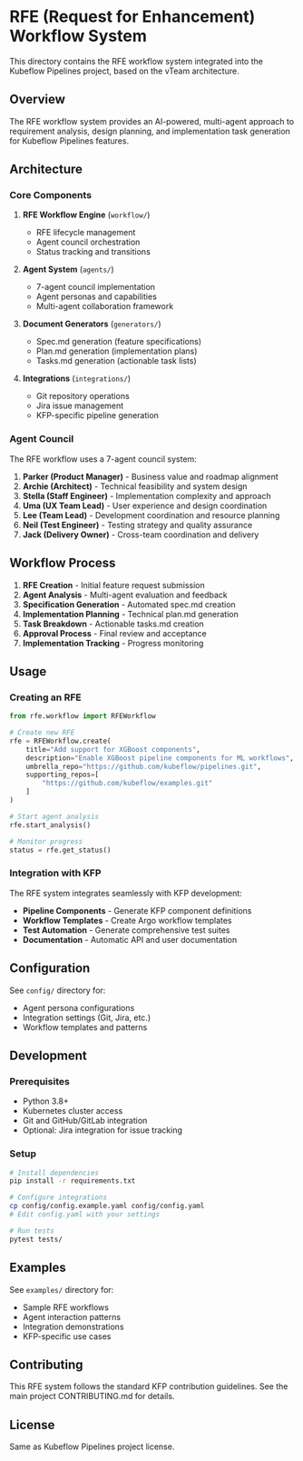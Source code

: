# RFE (Request for Enhancement) Workflow System

This directory contains the RFE workflow system integrated into the Kubeflow Pipelines project, based on the vTeam architecture.

## Overview

The RFE workflow system provides an AI-powered, multi-agent approach to requirement analysis, design planning, and implementation task generation for Kubeflow Pipelines features.

## Architecture

### Core Components

1. **RFE Workflow Engine** (`workflow/`)
   - RFE lifecycle management
   - Agent council orchestration
   - Status tracking and transitions

2. **Agent System** (`agents/`)
   - 7-agent council implementation
   - Agent personas and capabilities
   - Multi-agent collaboration framework

3. **Document Generators** (`generators/`)
   - Spec.md generation (feature specifications)
   - Plan.md generation (implementation plans)
   - Tasks.md generation (actionable task lists)

4. **Integrations** (`integrations/`)
   - Git repository operations
   - Jira issue management
   - KFP-specific pipeline generation

### Agent Council

The RFE workflow uses a 7-agent council system:

1. **Parker (Product Manager)** - Business value and roadmap alignment
2. **Archie (Architect)** - Technical feasibility and system design
3. **Stella (Staff Engineer)** - Implementation complexity and approach
4. **Uma (UX Team Lead)** - User experience and design coordination
5. **Lee (Team Lead)** - Development coordination and resource planning
6. **Neil (Test Engineer)** - Testing strategy and quality assurance
7. **Jack (Delivery Owner)** - Cross-team coordination and delivery

## Workflow Process

1. **RFE Creation** - Initial feature request submission
2. **Agent Analysis** - Multi-agent evaluation and feedback
3. **Specification Generation** - Automated spec.md creation
4. **Implementation Planning** - Technical plan.md generation
5. **Task Breakdown** - Actionable tasks.md creation
6. **Approval Process** - Final review and acceptance
7. **Implementation Tracking** - Progress monitoring

## Usage

### Creating an RFE

```python
from rfe.workflow import RFEWorkflow

# Create new RFE
rfe = RFEWorkflow.create(
    title="Add support for XGBoost components",
    description="Enable XGBoost pipeline components for ML workflows",
    umbrella_repo="https://github.com/kubeflow/pipelines.git",
    supporting_repos=[
        "https://github.com/kubeflow/examples.git"
    ]
)

# Start agent analysis
rfe.start_analysis()

# Monitor progress
status = rfe.get_status()
```

### Integration with KFP

The RFE system integrates seamlessly with KFP development:

- **Pipeline Components** - Generate KFP component definitions
- **Workflow Templates** - Create Argo workflow templates
- **Test Automation** - Generate comprehensive test suites
- **Documentation** - Automatic API and user documentation

## Configuration

See `config/` directory for:
- Agent persona configurations
- Integration settings (Git, Jira, etc.)
- Workflow templates and patterns

## Development

### Prerequisites

- Python 3.8+
- Kubernetes cluster access
- Git and GitHub/GitLab integration
- Optional: Jira integration for issue tracking

### Setup

```bash
# Install dependencies
pip install -r requirements.txt

# Configure integrations
cp config/config.example.yaml config/config.yaml
# Edit config.yaml with your settings

# Run tests
pytest tests/
```

## Examples

See `examples/` directory for:
- Sample RFE workflows
- Agent interaction patterns
- Integration demonstrations
- KFP-specific use cases

## Contributing

This RFE system follows the standard KFP contribution guidelines. See the main project CONTRIBUTING.md for details.

## License

Same as Kubeflow Pipelines project license.